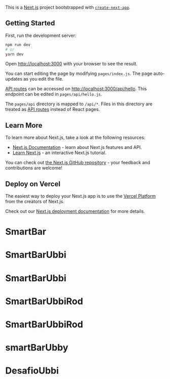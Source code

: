 This is a [Next.js](https://nextjs.org/) project bootstrapped with [`create-next-app`](https://github.com/vercel/next.js/tree/canary/packages/create-next-app).

## Getting Started

<!-- <h1 align="center">
    <img alt="Weather logo" src="https://github.com/joaolobao380/weather-challenge/blob/assets/LogoBlue.svg" />
    <br>
     Welcome
</h1>

<p align="center">
    <img src="https://github.com/joaolobao380/weather-challenge/blob/assets/Platforms.svg" alt="Working in platform ios and android" />
    <img src="https://img.shields.io/npm/l/@react-native-picker/picker.svg" alt="Follow @reactnative" />
</p>



<h3 align="center">
  App Weather
</h3>




<h1 align="center">
    <img alt="Proffy" src="https://github.com/joaolobao380/weather-challenge/blob/assets/screencap-2021-06-28T035613.767Z.gif" width="200px" />
     <img alt="Proffy" src="https://github.com/joaolobao380/weather-challenge/blob/assets/screencap-2021-06-28T035803.224Z.gif" width="200px" />
</h1>

## Description

  The app weather will be able to idenfy whether it's night or day, and from that change the interface, in addition to recording the temperature, humidity, feel like and speed. Want to know more, take a look at figma: 
    
    https://www.figma.com/file/PpOlg2lmO2zgBdWHjVO2EZ/DESAFIO-PLATFORM-BUILDERS?node-id=0%3A1
   


## :rocket: Front-end
-   <img src="https://reactnative.dev/img/header_logo.svg" width="20px" height="15px">[React Native](https://reactnative.dev/)
-   <img src="https://styled-components.com/logo.png" width="20px" height="17px">[Styled Components](https://github.com/styled-components/styled-components)
-   <img src="https://upload.wikimedia.org/wikipedia/commons/thumb/4/4c/Typescript_logo_2020.svg/512px-Typescript_logo_2020.svg.png" width="20px" height="20px">[TypeScript](https://www.typescriptlang.org/)
-   <img src="https://prettier.io/icon.png" width="20px" height="15px">[Prettier](https://prettier.io/)
-   [VS Code][vc] with [EditorConfig][vceditconfig] and [ESLint][vceslint]
-   React Hooks

##  Back-end
-   <img src="https://openweathermap.org/themes/openweathermap/assets/img/logo_white_cropped.png" width="20px" height="15px"> [openweathermap](https://openweathermap.org/)


##  UI
-   <img src="https://upload.wikimedia.org/wikipedia/commons/thumb/3/33/Figma-logo.svg/400px-Figma-logo.svg.png" width="10px" height="15px"> [Figma](https://www.figma.com/file/PpOlg2lmO2zgBdWHjVO2EZ/DESAFIO-PLATFORM-BUILDERS?node-id=0%3A1)




### Clone repository
```bash
# Clone this repository
$ git https://github.com/joaolobao380/weather-challenge.git
```


### Install Front
```bash

# Go into the web path
$ cd weather-challenge
```
```bash
# Install dependencies
$ yarn install
```
```bash
# Run the Front Android emulator or phisycal
$ yarn android
```
```bash
# Run the Front Ios emulator or phisycal
$ yarn ios
```
```bash
# Run the Front Expo
$ yarn expo - expo
```

## Install Back
  https://openweathermap.org/ you will create a record and get the api key
    
    cd weather-challenge/src/security/index.tsx
    
    export const api_key_openweaher = '<API_KEY>';
    
  you will paste your key api
    

## :memo: License

This project is under the MIT license. See the [LICENSE](LICENSE) for more information. -->

First, run the development server:

```bash
npm run dev
# or
yarn dev
```

Open [http://localhost:3000](http://localhost:3000) with your browser to see the result.

You can start editing the page by modifying `pages/index.js`. The page auto-updates as you edit the file.

[API routes](https://nextjs.org/docs/api-routes/introduction) can be accessed on [http://localhost:3000/api/hello](http://localhost:3000/api/hello). This endpoint can be edited in `pages/api/hello.js`.

The `pages/api` directory is mapped to `/api/*`. Files in this directory are treated as [API routes](https://nextjs.org/docs/api-routes/introduction) instead of React pages.

## Learn More

To learn more about Next.js, take a look at the following resources:

- [Next.js Documentation](https://nextjs.org/docs) - learn about Next.js features and API.
- [Learn Next.js](https://nextjs.org/learn) - an interactive Next.js tutorial.

You can check out [the Next.js GitHub repository](https://github.com/vercel/next.js/) - your feedback and contributions are welcome!

## Deploy on Vercel

The easiest way to deploy your Next.js app is to use the [Vercel Platform](https://vercel.com/new?utm_medium=default-template&filter=next.js&utm_source=create-next-app&utm_campaign=create-next-app-readme) from the creators of Next.js.

Check out our [Next.js deployment documentation](https://nextjs.org/docs/deployment) for more details.
# SmartBar
# SmartBarUbbi
# SmartBarUbbi
# SmartBarUbbiRod
# SmartBarUbbiRod
# smartBarUbby
# DesafioUbbi
